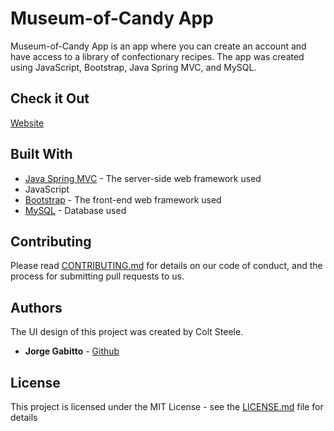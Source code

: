 # Museum-of-Candy App

Museum-of-Candy App is an app where you can create an account and have access to a library of confectionary recipes. The app was created using JavaScript, Bootstrap, Java Spring MVC, and MySQL.

## Check it Out

[Website](https://museum-of-candy-custom.herokuapp.com/)

## Built With

* [Java Spring MVC](https://spring.io/) - The server-side web framework used
* JavaScript
* [Bootstrap](https://getbootstrap.com/) - The front-end web framework used
* [MySQL](https://www.mysql.com/) - Database used

## Contributing

Please read [CONTRIBUTING.md](https://gist.github.com/PurpleBooth/b24679402957c63ec426) for details on our code of conduct, and the process for submitting pull requests to us.

## Authors

The UI design of this project was created by Colt Steele.
* **Jorge Gabitto** - [Github](https://github.com/jgabitto)

## License

This project is licensed under the MIT License - see the [LICENSE.md](LICENSE.md) file for details
